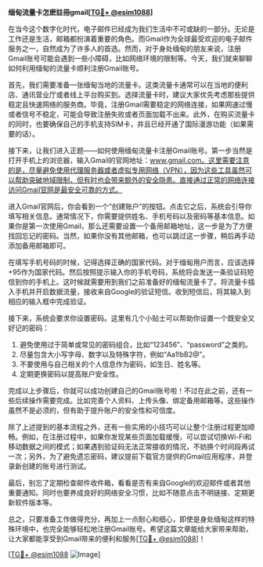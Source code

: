 **缅甸流量卡怎麽註冊gmail[[TG💪+ @esim1088](https://t.me/s/esim1088)]**

在当今这个数字化时代，电子邮件已经成为我们生活中不可或缺的一部分。无论是工作还是生活，邮箱都扮演着重要的角色。而Gmail作为全球最受欢迎的电子邮件服务之一，自然成为了许多人的首选。然而，对于身处缅甸的朋友来说，注册Gmail账号可能会遇到一些小障碍，比如网络环境的限制等。今天，我们就来聊聊如何利用缅甸的流量卡顺利注册Gmail账号。

首先，我们需要准备一张缅甸当地的流量卡。这类流量卡通常可以在当地的便利店、通讯营业厅或者线上平台购买到。选择流量卡时，建议大家优先考虑那些提供稳定且快速网络的服务商。毕竟，注册Gmail需要稳定的网络连接，如果网速过慢或者信号不稳定，可能会导致注册失败或者页面加载不出来。此外，在购买流量卡的同时，也要确保自己的手机支持SIM卡，并且已经开通了国际漫游功能（如果需要的话）。

接下来，让我们进入正题——如何使用缅甸流量卡注册Gmail账号。第一步当然是打开手机上的浏览器，输入Gmail的官网地址：www.gmail.com。这里需要注意的是，尽量避免使用代理服务器或者虚拟专用网络（VPN），因为这些工具虽然可以帮助突破地域限制，但有时也会带来额外的安全隐患。直接通过正常的网络连接访问Gmail官网是最安全可靠的方式。

进入Gmail官网后，你会看到一个“创建账户”的按钮。点击它之后，系统会引导你填写相关信息。通常情况下，你需要提供姓名、手机号码以及密码等基本信息。如果你是第一次使用Gmail，那么还需要设置一个备用邮箱地址，这一步是为了方便找回忘记的密码。当然，如果你没有其他邮箱，也可以跳过这一步骤，稍后再手动添加备用邮箱即可。

在填写手机号码的时候，记得选择正确的国家代码。对于缅甸用户而言，应该选择+95作为国家代码。然后按照提示输入你的手机号码，系统将会发送一条验证码短信到你的手机上。这时候就需要用到我们之前准备好的缅甸流量卡了。将流量卡插入手机并开启数据流量，接收来自Google的验证短信。收到短信后，将其输入到相应的输入框中完成验证。

接下来，系统会要求你设置密码。这里有几个小贴士可以帮助你设置一个既安全又好记的密码：

1. 避免使用过于简单或常见的密码组合，比如“123456”、“password”之类的。
2. 尽量包含大小写字母、数字以及特殊字符，例如“Aa1!bB2@”。
3. 不要使用与自己相关的个人信息作为密码，如生日、姓名等。
4. 定期更换密码以提高账户安全性。

完成以上步骤后，你就可以成功创建自己的Gmail账号啦！不过在此之前，还有一些后续操作需要完成。比如完善个人资料、上传头像、绑定备用邮箱等。这些操作虽然不是必须的，但有助于提升账户的安全性和可信度。

除了上述提到的基本流程之外，还有一些实用的小技巧可以让整个注册过程更加顺畅。例如，在注册过程中，如果你发现某些页面加载缓慢，可以尝试切换Wi-Fi和移动数据之间的模式；如果遇到验证码无法正常接收的情况，不妨换个时间段再试一次；另外，为了避免遗忘密码，建议提前下载官方提供的Gmail应用程序，并登录新创建的账号进行测试。

最后，别忘了定期检查邮件收件箱，看看是否有来自Google的欢迎邮件或者其他重要通知。同时也要养成良好的网络安全习惯，比如不随意点击不明链接、定期更新软件版本等。

总之，只要准备工作做得充分，再加上一点耐心和细心，即使是身处缅甸这样的特殊环境中，也完全能够轻松地注册Gmail账号。希望这篇文章能给大家带来帮助，让大家都能享受到Gmail带来的便利和服务[[TG💪+ @esim1088](https://t.me/s/esim1088)]！

[[TG💪+ @esim1088](https://t.me/s/esim1088) ![Image](https://i.postimg.cc/4NQfJmqS/Snipaste-2025-05-13-00-14-12.png)]